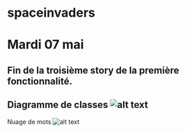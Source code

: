 # spaceinvaders

# Mardi 07 mai
Fin de la troisième story de la première fonctionnalité.
--- 
Diagramme de classes
![alt text](https://image.noelshack.com/fichiers/2019/19/2/1557227892-diagramme.png)
---
Nuage de mots
![alt text](https://image.noelshack.com/fichiers/2019/19/2/1557228745-spaceinvaders.png)
